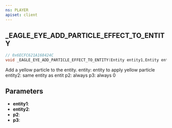 ```yaml
---
ns: PLAYER
apiset: client
---
```

## _EAGLE_EYE_ADD_PARTICLE_EFFECT_TO_ENTITY

```c
// 0x6ECFC621A168424C
void _EAGLE_EYE_ADD_PARTICLE_EFFECT_TO_ENTITY(Entity entity1,Entity entity2,int p2,int p3);
```

Add a yellow particle to the entity.
entity: entity to apply yellow particle
entity2: same entity as entit
p2: always 
p3: always 0

## Parameters
* **entity1**:
* **entity2**:
* **p2**:
* **p3**:
